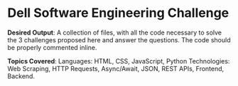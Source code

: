 # Dell Software Engineering Challenge

**Desired Output**: 
A collection of files, with all the code necessary to solve the 3 challenges proposed here and answer the questions.
The code should be properly commented inline.


**Topics Covered**:
Languages: HTML, CSS, JavaScript, Python
Technologies: Web Scraping, HTTP Requests, Async/Await, JSON, REST APIs, Frontend, Backend.
